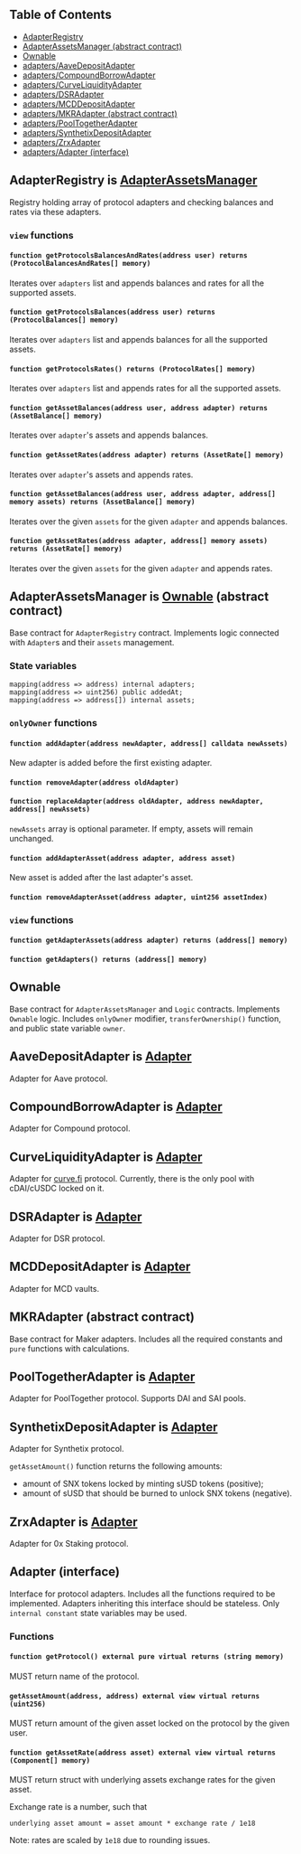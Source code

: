 ## Table of Contents

  - [AdapterRegistry](#adapterregistry-is-adapterassetsmanager)
  - [AdapterAssetsManager (abstract contract)](#adapterassetsmanager-is-ownable-abstract-contract)
  - [Ownable](#ownable)
  - [adapters/AaveDepositAdapter](#aaveadapter-is-adapter)
  - [adapters/CompoundBorrowAdapter](#compoundadapter-is-adapter)
  - [adapters/CurveLiquidityAdapter](#curveadapter-is-adapter)
  - [adapters/DSRAdapter](#dsradapter-is-adapter)
  - [adapters/MCDDepositAdapter](#mcdadapter-is-adapter)
  - [adapters/MKRAdapter (abstract contract)](#mkradapter-abstract-contract)
  - [adapters/PoolTogetherAdapter](#pooltogetheradapter-is-adapter)
  - [adapters/SynthetixDepositAdapter](#synthetixadapter-is-adapter)
  - [adapters/ZrxAdapter](#zrxadapter-is-adapter)
  - [adapters/Adapter (interface)](#adapter-interface)

## AdapterRegistry is [AdapterAssetsManager](#adapterassetsmanager-is-ownable-abstract-contract)

Registry holding array of protocol adapters and checking balances and rates via these adapters.

### `view` functions

#### `function getProtocolsBalancesAndRates(address user) returns (ProtocolBalancesAndRates[] memory)`

Iterates over `adapters` list and appends balances and rates for all the supported assets.

#### `function getProtocolsBalances(address user) returns (ProtocolBalances[] memory)`

Iterates over `adapters` list and appends balances for all the supported assets.

#### `function getProtocolsRates() returns (ProtocolRates[] memory)`

Iterates over `adapters` list and appends rates for all the supported assets.

#### `function getAssetBalances(address user, address adapter) returns (AssetBalance[] memory)`

Iterates over `adapter`'s assets and appends balances.

#### `function getAssetRates(address adapter) returns (AssetRate[] memory)`

Iterates over `adapter`'s assets and appends rates.

#### `function getAssetBalances(address user, address adapter, address[] memory assets) returns (AssetBalance[] memory)`

Iterates over the given `assets` for the given `adapter` and appends balances.

#### `function getAssetRates(address adapter, address[] memory assets) returns (AssetRate[] memory)`

Iterates over the given `assets` for the given `adapter` and appends rates.

## AdapterAssetsManager is [Ownable](#ownable) (abstract contract)

Base contract for `AdapterRegistry` contract.
Implements logic connected with `Adapter`s and their `assets` management.

### State variables

```
mapping(address => address) internal adapters;
mapping(address => uint256) public addedAt;
mapping(address => address[]) internal assets;
```

### `onlyOwner` functions

#### `function addAdapter(address newAdapter, address[] calldata newAssets)`

New adapter is added before the first existing adapter.

#### `function removeAdapter(address oldAdapter)`

#### `function replaceAdapter(address oldAdapter, address newAdapter, address[] newAssets)`

`newAssets` array is optional parameter. If empty, assets will remain unchanged.

#### `function addAdapterAsset(address adapter, address asset)`

New asset is added after the last adapter's asset.

#### `function removeAdapterAsset(address adapter, uint256 assetIndex)`

### `view` functions

#### `function getAdapterAssets(address adapter) returns (address[] memory)`

#### `function getAdapters() returns (address[] memory)`

## Ownable 

Base contract for `AdapterAssetsManager` and `Logic` contracts.
Implements `Ownable` logic.
Includes `onlyOwner` modifier, `transferOwnership()` function, and public state variable `owner`. 

## AaveDepositAdapter is [Adapter](#Adapter-interface)

Adapter for Aave protocol.

## CompoundBorrowAdapter is [Adapter](#Adapter-interface)

Adapter for Compound protocol.

## CurveLiquidityAdapter is [Adapter](#Adapter-interface)

Adapter for [curve.fi](https://compound.curve.fi/) protocol.
Currently, there is the only pool with cDAI/cUSDC locked on it.

## DSRAdapter is [Adapter](#Adapter-interface)

Adapter for DSR protocol.

## MCDDepositAdapter is [Adapter](#Adapter-interface)

Adapter for MCD vaults.

## MKRAdapter (abstract contract)

Base contract for Maker adapters.
Includes all the required constants and `pure` functions with calculations.

## PoolTogetherAdapter is [Adapter](#Adapter-interface)

Adapter for PoolTogether protocol. Supports DAI and SAI pools.

## SynthetixDepositAdapter is [Adapter](#Adapter-interface)

Adapter for Synthetix protocol.

`getAssetAmount()` function returns the following amounts:
- amount of SNX tokens locked by minting sUSD tokens (positive);
- amount of sUSD that should be burned to unlock SNX tokens (negative).

## ZrxAdapter is [Adapter](#Adapter-interface)

Adapter for 0x Staking protocol.

## Adapter (interface)

Interface for protocol adapters.
Includes all the functions required to be implemented.
Adapters inheriting this interface should be stateless.
Only `internal constant` state variables may be used.

### Functions

#### `function getProtocol() external pure virtual returns (string memory)`

MUST return name of the protocol.

#### `getAssetAmount(address, address) external view virtual returns (uint256)`

MUST return amount of the given asset locked on the protocol by the given user.

#### `function getAssetRate(address asset) external view virtual returns (Component[] memory)`

MUST return struct with underlying assets exchange rates for the given asset.

Exchange rate is a number, such that 

```
underlying asset amount = asset amount * exchange rate / 1e18
``` 

Note: rates are scaled by `1e18` due to rounding issues.
